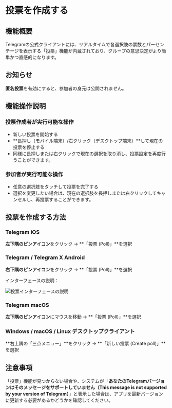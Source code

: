 # 投票を作成する

## 機能概要

Telegramの公式クライアントには、リアルタイムで各選択肢の票数とパーセンテージを表示する「投票」機能が内蔵されており、グループの意思決定がより簡単かつ直感的になります。

## お知らせ

**匿名投票**を有効にすると、参加者の身元は公開されません。

## 機能操作説明

### 投票作成者が実行可能な操作

- 新しい投票を開始する
- **長押し（モバイル端末）/右クリック（デスクトップ端末）**して現在の投票を停止する
- 同様に長押しまたは右クリックで現在の選択を取り消し、投票設定を再度行うことができます。

### 参加者が実行可能な操作

- 任意の選択肢をタッチして投票を完了する
- 選択を変更したい場合は、現在の選択肢を長押しまたは右クリックしてキャンセルし、再投票することができます。

## 投票を作成する方法

### Telegram iOS

**左下隅のピンアイコン**をクリック → **「投票 (Poll)」**を選択

### Telegram / Telegram X Android

**右下隅のピンアイコン**をクリック → **「投票 (Poll)」**を選択

インターフェースの説明：

![投票インターフェースの説明](/markdown/img-3.png)

### Telegram macOS

**左下隅のピンアイコン**にマウスを移動 → **「投票 (Poll)」**を選択

### Windows / macOS / Linux デスクトップクライアント

**右上隅の「三点メニュー」**をクリック → **「新しい投票 (Create poll)」**を選択

## 注意事項

「投票」機能が見つからない場合や、システムが「**あなたのTelegramバージョンはそのメッセージをサポートしていません（This message is not supported by your version of Telegram）**」と表示した場合は、アプリを最新バージョンに更新する必要があるかどうかを確認してください。